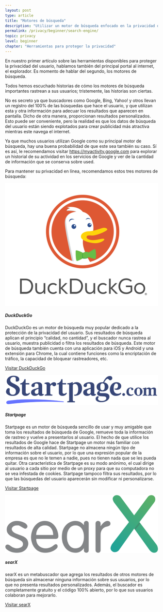 ```yaml
---
layout: post
type: article
title: "Motores de búsqueda"
description: "Utilizar un motor de búsqueda enfocado en la privacidad del usuario puede reducir aún más la cantidad de información recolectada. Presentaremos algunas de las mejores opciones."
permalink: /privacy/beginner/search-engine/
topic: privacy
level: beginner
chapter: "Herramientas para proteger la privacidad"
---
```


En nuestro primer artículo sobre las herramientas disponibles para proteger la privacidad del usuario, hablamos también del principal portal al internet, el explorador. Es momento de hablar del segundo, los motores de búsqueda.

Todos hemos escuchado historias de cómo los motores de búsqueda importantes rastrean a sus usuarios; tristemente, las historias son ciertas.

No es secreto ya que buscadores como Google, Bing, Yahoo! y otros llevan un registro del 100% de las búsquedas que hace el usuario, y que utilizan esta y otra información para adecuar los resultados que aparecen en pantalla. Dicho de otra manera, proporcionan resultados personalizados. Esto puede ser conveniente, pero la realidad es que los datos de búsqueda del usuario están siendo explotados para crear publicidad más atractiva mientras este navega el internet.

Ya que muchos usuarios utilizan Google como su principal motor de búsqueda, hay una buena probabilidad de que este sea también su caso. Sí es así, le recomendamos visitar https://myactivity.google.com para explorar un historial de su actividad en los servicios de Google y ver de la cantidad de información que se conserva sobre used.

Para mantener su privacidad en línea, recomendamos estos tres motores de búsqueda:

<div class="row mt-5">
    <div class="col-md-3">
        <img src="/assets/post_files/privacy/beginner/search-engine/duckduckgo.png" alt="DuckDuckGo" />
    </div>
    <div class="col-md-9">
        <h5>DuckDuckGo</h5>
        <p>
            DuckDuckGo es un motor de búsqueda muy popular dedicado a la protección de la privacidad del usuario. Sus resultados de búsqueda aplican el principio “calidad, no cantidad”, y el buscador nunca rastrea al usuario, muestra publicidad o filtra los resultados de búsqueda. Este motor de búsqueda también cuenta con una aplicación para iOS y Android y una extensión para Chrome, la cual contiene funciones como la encriptación de tráfico, la capacidad de bloquear rastreadores, etc.
        </p>
        <p class="mt-4">
            <a class="btn btn-info" target="_blank" href="https://duckduckgo.com/">Visitar DuckDuckGo</a>
        </p>
    </div>
</div>


<div class="row mt-5">
    <div class="col-md-3">
        <img src="/assets/post_files/privacy/beginner/search-engine/Startpage.png" alt="Startpage" />
    </div>
    <div class="col-md-9">
        <h5>Startpage</h5>
        <p>
            Startpage es un motor de búsqueda sencillo de usar y muy amigable que toma los resultados de búsqueda de Google, remueve toda la información de rastreo y vuelve a presentarlos al usuario. El hecho de que utilice los resultados de Google hace de Startpage un motor más familiar con resultados de alta calidad. Startpage no almacena ningún tipo de información sobre el usuario, por lo que una expresión popular de la empresa es que no le temen a nadie, pues no tienen nada que se les pueda quitar. Otra característica de Startpage es su modo anónimo, el cual dirige al usuario a cada sitio por medio de un proxy para que su computadora no se vea infestada de cookies. Startpage tampoco filtra sus resultados, por lo que las búsquedas del usuario aparecerán sin modificar ni personalizarse.
        </p>
        <p class="mt-4">
            <a class="btn btn-info" target="_blank" href="https://www.startpage.com/">Visitar Startpage</a>
        </p>
    </div>
</div>


<div class="row mt-5">
    <div class="col-md-3">
        <img src="/assets/post_files/privacy/beginner/search-engine/Logo_searx.png" alt="searX" />
    </div>
    <div class="col-md-9">
        <h5>searX</h5>
        <p>
            searX es un metabuscador que agrega los resultados de otros motores de búsqueda sin almacenar ninguna información sobre sus usuarios, por lo que no presenta resultados personalizados. Además, el buscador es completamente gratuito y el código 100% abierto, por lo que sus usuarios colaboran para mejorarlo. 
        </p>
        <p class="mt-4">
            <a class="btn btn-info" target="_blank" href="https://searx.me/">Visitar searX</a>
        </p>
    </div>
</div>
